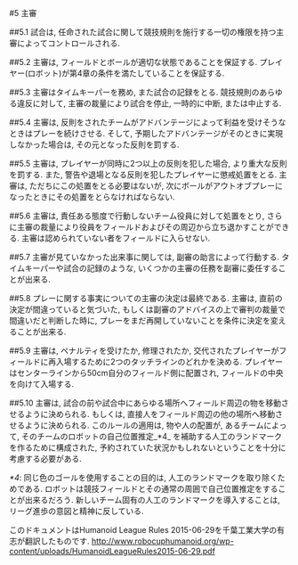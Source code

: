 #5 主審

##5.1
試合は, 任命された試合に関して競技規則を施行する一切の権限を持つ主審によってコントロールされる.

##5.2
主審は, フィールドとボールが適切な状態であることを保証する. プレイヤー(ロボット)が第4章の条件を満たしていることを保証する.

##5.3
主審はタイムキーパーを務め, また試合の記録をとる. 競技規則のあらゆる違反に対して, 主審の裁量により試合を停止, 一時的に中断, または中止する.

##5.4
主審は, 反則をされたチームがアドバンテージによって利益を受けそうなときはプレーを続けさせる. そして, 予期したアドバンテージがそのときに実現しなかった場合は, その元となった反則を罰する.

##5.5
主審は, プレイヤーが同時に2つ以上の反則を犯した場合, より重大な反則を罰する. また, 警告や退場となる反則を犯したプレイヤーに懲戒処置をとる. 主審は, ただちにこの処置をとる必要はないが, 次にボールがアウトオブプレーになったときにその処置をとらなければならない.

##5.6
主審は, 責任ある態度で行動しないチーム役員に対して処置をとり, さらに主審の裁量により役員をフィールドおよびその周辺から立ち退かすことができる. 主審は認められていない者をフィールドに入らせない.

##5.7
主審が見ていなかった出来事に関しては, 副審の助言によって行動する. タイムキーパーや試合の記録のような, いくつかの主審の任務を副審に委任することが出来る.

##5.8
プレーに関する事実についての主審の決定は最終である. 主審は, 直前の決定が間違っていると気づいた, もしくは副審のアドバイスの上で審判の裁量で間違いだと判断した時に, プレーをまだ再開していないことを条件に決定を変えることが出来る.

##5.9
主審は, ペナルティを受けたか, 修理されたか, 交代されたプレイヤーがフィールドに再入場するために2つのタッチラインのどれかを決める. プレイヤーはセンターラインから50cm自分のフィールド側に配置され, フィールドの中央を向けて入場する.

##5.10
主審は, 試合の前や試合中にあらゆる場所へフィールド周辺の物を移動させるように決められる.
もしくは, 直接人をフィールド周辺の他の場所へ移動させるように決められる. このルールの適用は, 物や人の配置が, あるチームによって, そのチームのロボットの自己位置推定_*4_ を補助する人工のランドマークを作るために構成された, 予約されていた状況かもしれないということを十分に考慮する必要がある.

_*4_: 同じ色のゴールを使用することの目的は, 人工のランドマークを取り除くためである. ロボットは競技フィールドとその通常の周囲で自己位置推定をすることが出来るだろう. 新しいチーム固有の人工のランドマークを導入することは, リーグ進歩の意図と精神に反している.

このドキュメントはHumanoid League Rules 2015-06-29を千葉工業大学の有志が翻訳したものです.
<http://www.robocuphumanoid.org/wp-content/uploads/HumanoidLeagueRules2015-06-29.pdf>
